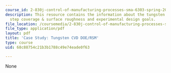 ```yaml
---
course_id: 2-830j-control-of-manufacturing-processes-sma-6303-spring-2008
description: This resource contains the information about the tungsten CVD outputs,
  step coverage & surface roughness and experimental design goals.
file_location: /coursemedia/2-830j-control-of-manufacturing-processes-sma-6303-spring-2008/68c88754c21b3b1788c49e74eade0f63_lecture19.pdf
file_type: application/pdf
layout: pdf
title: 'Case Study: Tungsten CVD DOE/RSM'
type: course
uid: 68c88754c21b3b1788c49e74eade0f63

---
```

None
